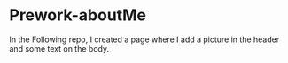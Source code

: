# Prework-aboutMe

In the Following repo, I created a page where I add a picture in the header and some text on the body.
